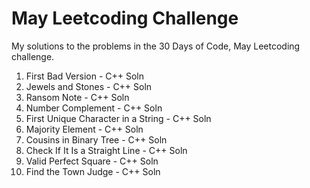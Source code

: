 # May Leetcoding Challenge
My solutions to the problems in the 30 Days of Code, May Leetcoding challenge.

1. First Bad Version - C++ Soln
2. Jewels and Stones - C++ Soln
3. Ransom Note - C++ Soln
4. Number Complement - C++ Soln
5. First Unique Character in a String - C++ Soln
6. Majority Element - C++ Soln
7. Cousins in Binary Tree - C++ Soln
8. Check If It Is a Straight Line - C++ Soln
9. Valid Perfect Square - C++ Soln
10. Find the Town Judge - C++ Soln
